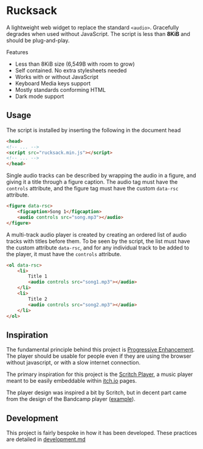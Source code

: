 # Rucksack

A lightweight web widget to replace the standard `<audio>`. Gracefully degrades when used without JavaScript. The script is less than **8KiB** and should be plug-and-play.

Features

- Less than 8KiB size (6,549B with room to grow)
- Self contained. No extra stylesheets needed
- Works with or without JavaScript
- Keyboard Media keys support
- Mostly standards conforming HTML
- Dark mode support

##  Usage

The script is installed by inserting the following in the document head

```HTML
<head>
<!-- ... -->
<script src="rucksack.min.js"></script>
<!-- ... -->
</head>
```

Single audio tracks can be described by wrapping the audio in a figure, and giving it a title through a figure caption. The audio tag must have the `controls` attribute, and the figure tag must have the custom `data-rsc` attribute.

```HTML
<figure data-rsc>
    <figcaption>Song 1</figcaption>
    <audio controls src="song.mp3"></audio>
</figure>
```

A multi-track audio player is created by creating an ordered list of audio tracks with titles before them. To be seen by the script, the list must have the custom attribute `data-rsc`, and for any individual track to be added to the player, it must have the `controls` attribute.

```HTML
<ol data-rsc>
    <li>
        Title 1
        <audio controls src="song1.mp3"></audio>
    </li>
    <li>
        Title 2
        <audio controls src="song2.mp3"></audio>
    </li>
</ol>
```


## Inspiration

The fundamental principle behind this project is [Progressive Enhancement](https://indieweb.org/progressive_enhancement). The player should be usable for people even if they are using the browser without javascript, or with a slow internet connection. 

The primary inspiration for this project is the [Scritch Player](https://github.com/torcado194/scritch-player
), a music player meant to be easily embeddable within [itch.io](https://itch.io) pages.

The player design was inspired a bit by Scritch, but in decent part came from the design of the Bandcamp player ([example](https://c418.bandcamp.com/album/one)).

## Development 

This project is fairly bespoke in how it has been developed. These practices are detailed in [development.md](./DEVELOPMENT.md)
